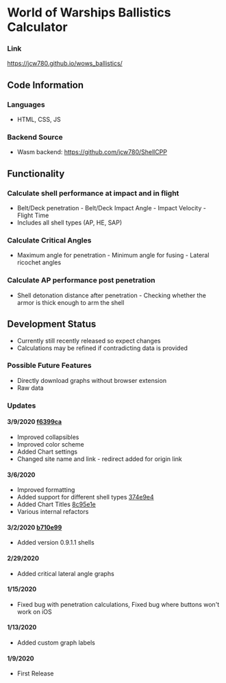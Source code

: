# World of Warships Ballistics Calculator
### Link
https://jcw780.github.io/wows_ballistics/
## Code Information
### Languages
- HTML, CSS, JS
### Backend Source
- Wasm backend: https://github.com/jcw780/ShellCPP
## Functionality
### Calculate shell performance at impact and in flight
- Belt/Deck penetration - Belt/Deck Impact Angle - Impact Velocity - Flight Time
- Includes all shell types (AP, HE, SAP)
### Calculate Critical Angles
- Maximum angle for penetration - Minimum angle for fusing - Lateral ricochet angles
### Calculate AP performance post penetration
- Shell detonation distance after penetration - Checking whether the armor is thick enough to arm the shell
## Development Status
- Currently still recently released so expect changes 
- Calculations may be refined if contradicting data is provided
### Possible Future Features
- Directly download graphs without browser extension
- Raw data
### Updates
#### 3/9/2020 [f6399ca](https://github.com/jcw780/wows_ballistics/commit/f6399ca4cf2d605ad5e167da2cae0f6d6a1003f9)
- Improved collapsibles 
- Improved color scheme
- Added Chart settings
- Changed site name and link - redirect added for origin link
#### 3/6/2020 
- Improved formatting
- Added support for different shell types [374e9e4](https://github.com/jcw780/wows_ballistics/commit/f3b819676b6698b9bd6ca26e0ecfb33a83a8653d)
- Added Chart Titles [8c95e1e](https://github.com/jcw780/wows_ballistics/commit/63d331c73d632a57886f0d828cc022f8002bc93e)
- Various internal refactors
#### 3/2/2020 [b710e99](https://github.com/jcw780/wows_ballistics/commit/4becb9de0ebf969d60625ef05ffff83192d1ae82)
- Added version 0.9.1.1 shells
#### 2/29/2020
- Added critical lateral angle graphs
#### 1/15/2020 
- Fixed bug with penetration calculations, Fixed bug where buttons won't work on iOS
#### 1/13/2020 
- Added custom graph labels
#### 1/9/2020 
- First Release 


